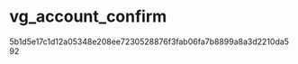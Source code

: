 vg_account_confirm
==================
5b1d5e17c1d12a05348e208ee7230528876f3fab06fa7b8899a8a3d2210da592
